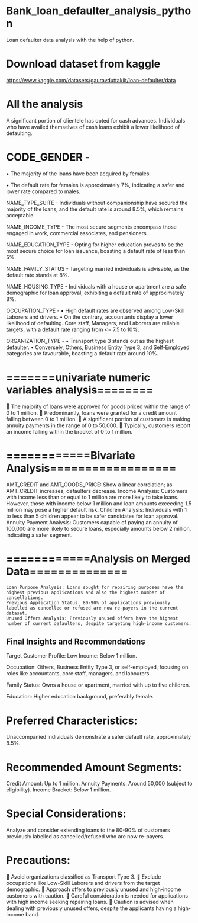 # Bank_loan_defaulter_analysis_python
Loan defaulter data analysis with the help of python.

# Download dataset from kaggle
https://www.kaggle.com/datasets/gauravduttakiit/loan-defaulter/data

# All the analysis

A significant portion of clientele has opted for cash advances.
Individuals who have availed themselves of cash loans exhibit a lower likelihood of defaulting.

# CODE_GENDER -
•	The majority of the loans have been acquired by females.

•	The default rate for females is approximately 7%, indicating a safer and lower rate compared to males.

NAME_TYPE_SUITE -
Individuals without companionship have secured the majority of the loans, and the default rate is around 8.5%, which remains acceptable.

NAME_INCOME_TYPE -
The most secure segments encompass those engaged in work, commercial associates, and pensioners.

NAME_EDUCATION_TYPE -
Opting for higher education proves to be the most secure choice for loan issuance, boasting a default rate of less than 5%.

NAME_FAMILY_STATUS -
Targeting married individuals is advisable, as the default rate stands at 8%.

NAME_HOUSING_TYPE -
Individuals with a house or apartment are a safe demographic for loan approval, exhibiting a default rate of approximately 8%.

OCCUPATION_TYPE -
•	High default rates are observed among Low-Skill Laborers and drivers.
•	On the contrary, accountants display a lower likelihood of defaulting.
Core staff, Managers, and Laborers are reliable targets, with a default rate ranging from <= 7.5 to 10%.

ORGANIZATION_TYPE -
•	Transport type 3 stands out as the highest defaulter.
•	Conversely, Others, Business Entity Type 3, and Self-Employed categories are favourable, boasting a default rate around 10%.

# =======univariate numeric variables analysis========
   	The majority of loans were approved for goods priced within the range of 0 to 1 million.
   	Predominantly, loans were granted for a credit amount falling between 0 to 1 million.
   	A significant portion of customers is making annuity payments in the range of 0 to 50,000.
   	Typically, customers report an income falling within the bracket of 0 to 1 million.


# ============Bivariate Analysis==================
   AMT_CREDIT and AMT_GOODS_PRICE: Show a linear correlation; as AMT_CREDIT increases, defaulters decrease.
   Income Analysis: Customers with income less than or equal to 1 million are more likely to take loans. However, those with income below 1 million and loan amounts exceeding 1.5 million may pose a higher default risk.
  Children Analysis: Individuals with 1 to less than 5 children appear to be safer candidates for loan approval.
 Annuity Payment Analysis: Customers capable of paying an annuity of 100,000 are more likely to secure loans, especially amounts below 2 million, indicating a safer segment.

# ============Analysis on Merged Data==============
    Loan Purpose Analysis: Loans sought for repairing purposes have the highest previous applications and also the highest number of cancellations.
    Previous Application Status: 80-90% of applications previously labelled as cancelled or refused are now re-payers in the current dataset.
    Unused Offers Analysis: Previously unused offers have the highest number of current defaulters, despite targeting high-income customers.

## Final Insights and Recommendations
   Target Customer Profile:
   Low Income: Below 1 million.
   
   Occupation: Others, Business Entity Type 3, or self-employed, focusing on roles like accountants, core staff, managers, and labourers.
   
   Family Status: Owns a house or apartment, married with up to five children.
   
   Education: Higher education background, preferably female.

# Preferred Characteristics:
   Unaccompanied individuals demonstrate a safer default rate, approximately 8.5%.

# Recommended Amount Segments:
  Credit Amount: Up to 1 million.
   Annuity Payments: Around 50,000 (subject to eligibility).
  Income Bracket: Below 1 million.

# Special Considerations:
Analyze and consider extending loans to the 80-90% of customers previously labelled as cancelled/refused who are now re-payers.

# Precautions:
  	Avoid organizations classified as Transport Type 3.
  	Exclude occupations like Low-Skill Laborers and drivers from the target demographic.
  	Approach offers to previously unused and high-income customers with caution.
  	Careful consideration is needed for applications with high income seeking repairing loans.
  	Caution is advised when dealing with previously unused offers, despite the applicants having a high-income band.
